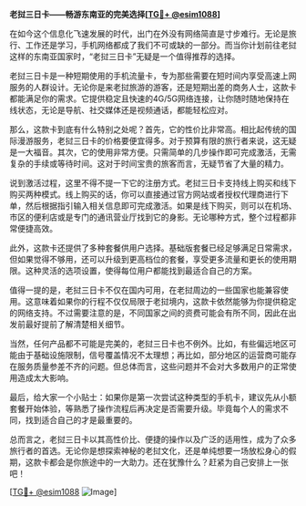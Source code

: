 **老挝三日卡——畅游东南亚的完美选择[[TG💪+ @esim1088](https://t.me/s/esim1088)]**

在如今这个信息化飞速发展的时代，出门在外没有网络简直是寸步难行。无论是旅行、工作还是学习，手机网络都成了我们不可或缺的一部分。而当你计划前往老挝这样的东南亚国家时，“老挝三日卡”无疑是一个值得推荐的选择。

老挝三日卡是一种短期使用的手机流量卡，专为那些需要在短时间内享受高速上网服务的人群设计。无论你是来老挝旅游的游客，还是短期出差的商务人士，这款卡都能满足你的需求。它提供稳定且快速的4G/5G网络连接，让你随时随地保持在线状态，无论是导航、社交媒体还是视频通话，都能轻松应对。

那么，这款卡到底有什么特别之处呢？首先，它的性价比非常高。相比起传统的国际漫游服务，老挝三日卡的价格要便宜得多。对于预算有限的旅行者来说，这无疑是一大福音。其次，它的使用非常方便。只需简单的几步操作即可完成激活，无需复杂的手续或等待时间。这对于时间宝贵的旅客而言，无疑节省了大量的精力。

说到激活过程，这里不得不提一下它的注册方式。老挝三日卡支持线上购买和线下购买两种模式。线上购买的话，你可以直接通过官方网站或者授权代理商进行下单，然后根据指引输入相关信息即可完成激活。如果是线下购买，则可以在机场、市区的便利店或是专门的通讯营业厅找到它的身影。无论哪种方式，整个过程都非常便捷高效。

此外，这款卡还提供了多种套餐供用户选择。基础版套餐已经足够满足日常需求，但如果觉得不够用，还可以升级到更高档位的套餐，享受更多流量和更长的使用期限。这种灵活的选项设置，使得每位用户都能找到最适合自己的方案。

值得一提的是，老挝三日卡不仅在国内可用，在老挝周边的一些国家也能兼容使用。这意味着如果你的行程不仅仅局限于老挝境内，这款卡依然能够为你提供稳定的网络支持。不过需要注意的是，不同国家之间的资费可能会有所不同，因此在出发前最好提前了解清楚相关细节。

当然，任何产品都不可能是完美的，老挝三日卡也不例外。比如，有些偏远地区可能由于基础设施限制，信号覆盖情况不太理想；再比如，部分地区的运营商可能存在服务质量参差不齐的问题。但总体而言，这些问题并不会对大多数用户的正常使用造成太大影响。

最后，给大家一个小贴士：如果你是第一次尝试这种类型的手机卡，建议先从小额套餐开始体验，等熟悉了操作流程后再决定是否需要升级。毕竟每个人的需求不同，找到适合自己的才是最重要的。

总而言之，老挝三日卡以其高性价比、便捷的操作以及广泛的适用性，成为了众多旅行者的首选。无论你是想探索神秘的老挝文化，还是单纯想要一场放松身心的假期，这款卡都会是你旅途中的一大助力。还在犹豫什么？赶紧为自己安排上一张吧！

[[TG💪+ @esim1088](https://t.me/s/esim1088) ![Image](https://i.postimg.cc/4NQfJmqS/Snipaste-2025-05-13-00-14-12.png)]